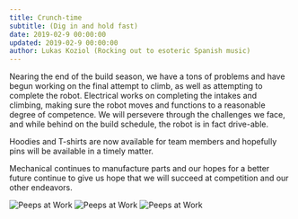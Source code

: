 ```yaml
---
title: Crunch-time
subtitle: (Dig in and hold fast)
date: 2019-02-9 00:00:00
updated: 2019-02-9 00:00:00
author: Lukas Koziol (Rocking out to esoteric Spanish music)
---
```


Nearing the end of the build season, we have a tons of problems and have begun working on the final attempt to climb, as well as attempting to complete the robot. Electrical works on completing the intakes and climbing, making sure the robot moves and functions to a reasonable degree of competence. We will persevere through the challenges we face, and while behind on the build schedule, the robot is in fact drive-able.

Hoodies and T-shirts are now  available for team members and hopefully pins will be available in a timely matter.

Mechanical continues to manufacture parts and our hopes for a better future continue to give us hope that we will succeed at competition and our other endeavors.  

![Peeps at Work](/images/201929/1.jpg)
![Peeps at Work](/images/201929/2.jpg)
![Peeps at Work](/images/201929/3.jpg)
